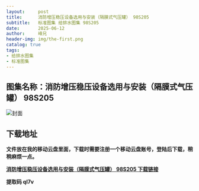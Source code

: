 ```yaml
---
layout:     post
title:      消防增压稳压设备选用与安装（隔膜式气压罐） 98S205
subtitle:   标准图集 给排水图集 98S205
date:       2025-06-12
author:     峰兄
header-img: img/the-first.png
catalog: true
tags:
- 给排水图集
- 标准图集
---
```

## 图集名称：消防增压稳压设备选用与安装（隔膜式气压罐） 98S205
![封面](https://pic1.imgdb.cn/item/684ac6c658cb8da5c848a0be.jpg)


## 下载地址 ##
**文件放在我的移动云盘里面，下载时需要注册一个移动云盘账号，登陆后下载，稍稍麻烦一点。**  
  
[**消防增压稳压设备选用与安装（隔膜式气压罐） 98S205 下载链接**](https://caiyun.139.com/w/i/2nQQVFVhS07hn)


**提取码 ql7v**

